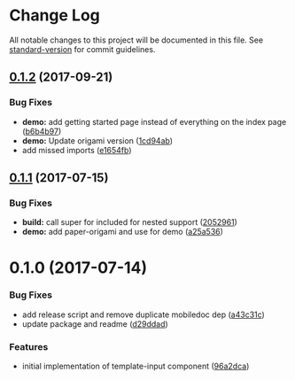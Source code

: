 # Change Log

All notable changes to this project will be documented in this file. See [standard-version](https://github.com/conventional-changelog/standard-version) for commit guidelines.

<a name="0.1.2"></a>
## [0.1.2](https://github.com/knownasilya/ember-template-input/compare/v0.1.1...v0.1.2) (2017-09-21)


### Bug Fixes

* **demo:** add getting started page instead of everything on the index page ([b6b4b97](https://github.com/knownasilya/ember-template-input/commit/b6b4b97))
* **demo:** Update origami version ([1cd94ab](https://github.com/knownasilya/ember-template-input/commit/1cd94ab))
* add missed imports ([e1654fb](https://github.com/knownasilya/ember-template-input/commit/e1654fb))



<a name="0.1.1"></a>
## [0.1.1](https://github.com/knownasilya/ember-template-input/compare/v0.1.0...v0.1.1) (2017-07-15)


### Bug Fixes

* **build:** call super for included for nested support ([2052961](https://github.com/knownasilya/ember-template-input/commit/2052961))
* **demo:** add paper-origami and use for demo ([a25a536](https://github.com/knownasilya/ember-template-input/commit/a25a536))



<a name="0.1.0"></a>
# 0.1.0 (2017-07-14)


### Bug Fixes

* add release script and remove duplicate mobiledoc dep ([a43c31c](https://github.com/knownasilya/ember-template-input/commit/a43c31c))
* update package and readme ([d29ddad](https://github.com/knownasilya/ember-template-input/commit/d29ddad))


### Features

* initial implementation of template-input component ([96a2dca](https://github.com/knownasilya/ember-template-input/commit/96a2dca))
